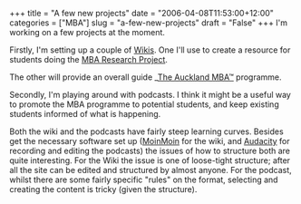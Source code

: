 +++
title = "A few new projects"
date = "2006-04-08T11:53:00+12:00"
categories = ["MBA"]
slug = "a-few-new-projects"
draft = "False"
+++
I'm working on a few projects at the moment.

Firstly, I'm setting up a couple of
[Wikis](http://en.wikipedia.org/wiki/Wiki "What is a WikiWiki"). One
I'll use to create a resource for students doing the [MBA Research
Project](http://www.mbanotebook.ac.nz/index.php/Main_Page "MBA
Research Project").

The other will provide an overall guide _[The Auckland MBA&trade;](http://www.mbanotebook.ac.nz/ "Roadmap of the
Auckland MBA") programme.

Secondly, I'm playing around with podcasts. I think it might be a
useful way to promote the MBA programme to
potential students, and keep existing students informed of what is
happening.

Both the wiki and the podcasts have fairly steep learning curves.
Besides get the necessary software set up
([MoinMoin](http://moinmoin.wikiwikiweb.de/ "MoinMoin software") for
the wiki, and
[Audacity](http://audacity.sourceforge.net/ "Link to the main Audacity
site")
for recording and editing the podcasts) the issues of how to
structure both are quite interesting. For the Wiki the issue is one
of loose-tight structure; after all the site can be edited and
structured by almost anyone. For the podcast, whilst there are some
fairly specific "rules" on the format, selecting and creating the
content is tricky (given the structure).
